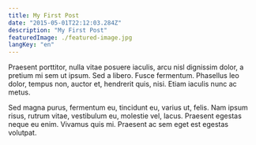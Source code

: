 ```yaml
---
title: My First Post
date: "2015-05-01T22:12:03.284Z"
description: "My First Post"
featuredImage: ./featured-image.jpg
langKey: "en"
---
```


Praesent porttitor, nulla vitae posuere iaculis, arcu nisl dignissim dolor, a pretium mi sem ut ipsum. Sed a libero. Fusce fermentum. Phasellus leo dolor, tempus non, auctor et, hendrerit quis, nisi. Etiam iaculis nunc ac metus.

Sed magna purus, fermentum eu, tincidunt eu, varius ut, felis. Nam ipsum risus, rutrum vitae, vestibulum eu, molestie vel, lacus. Praesent egestas neque eu enim. Vivamus quis mi. Praesent ac sem eget est egestas volutpat.